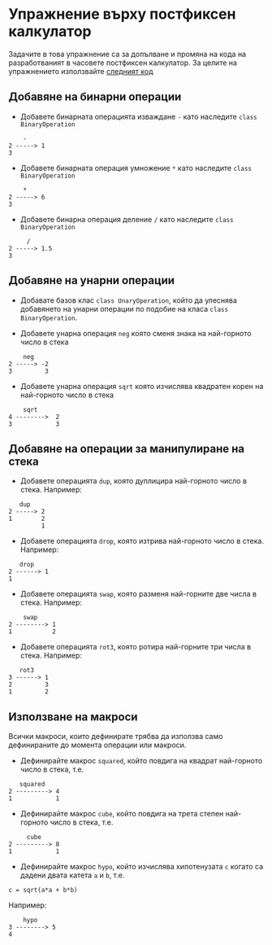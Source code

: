 # Упражнение върху постфиксен калкулатор

Задачите в това упражнение са за допълване и промяна на кода на
разработваният в часовете постфиксен калкулатор. За целите на 
упражнението използвайте 
[следният код](https://github.com/elsys/oop-2016-2017/tree/master/examples/postfix)

## Добавяне на бинарни операции

* Добавете бинарната операцията изваждане `-` като наследите 
`class BinaryOperation`
```
    -    
2 -----> 1
3
```

* Добавете бинарната операция умножение `*` като наследите
`class BinaryOperation`
```
    *    
2 -----> 6
3
```

* Добавете бинарна операция деление `/` като наследите
`class BinaryOperation`
```
     /    
2 -----> 1.5
3
```

## Добавяне на унарни операции

* Добавате базов клас `class UnaryOperation`, който да улеснява
добавянето на унарни операции по подобие на класа `class BinaryOperation`.

* Добавете унарна операция `neg` която сменя знака на най-горното
число в стека
```
    neg    
2 -----> -2
3         3
```


* Добавете унарна операция `sqrt` която изчислява квадратен корен
на най-горното число в стека
```
    sqrt    
4 -------->  2
3            3
```

## Добавяне на операции за манипулиране на стека

* Добавете операцията `dup`, която дуплицира най-горното число в стека.
Например:
```
   dup 
2 -----> 2
1        2
         1
```

* Добавете операцията `drop`, която изтрива най-горното число в стека.
Например:
```
   drop 
2 ------> 1
1
```

* Добавете операцията `swap`, която разменя най-горните две числа в стека.
Например:
```
    swap
2 --------> 1
1           2
```

* Добавете операцията `rot3`, която ротира най-горните три числа в стека.
Например:
```
   rot3  
3 ------> 1
2         3
1         2
```

## Използване на макроси

Всички макроси, които дефинирате трябва да използва само дефинираните 
до момента операции или макроси.

* Дефинирайте макрос `squared`, който повдига на квадрат най-горното
число в стека, т.е.
```
   squared 
2 ---------> 4
1            1
```

* Дефинирайте макрос `cube`, който повдига на трета степен най-горното
число в стека, т.е.
```
     cube 
2 ---------> 8
1            1
```

* Дефинирайте макрос `hypo`, който изчислява хипотенузата `c` когато са
дадени двата катета `a` и `b`, т.е.
```
c = sqrt(a*a + b*b)
```
Например:
```
    hypo
3 --------> 5
4
```

